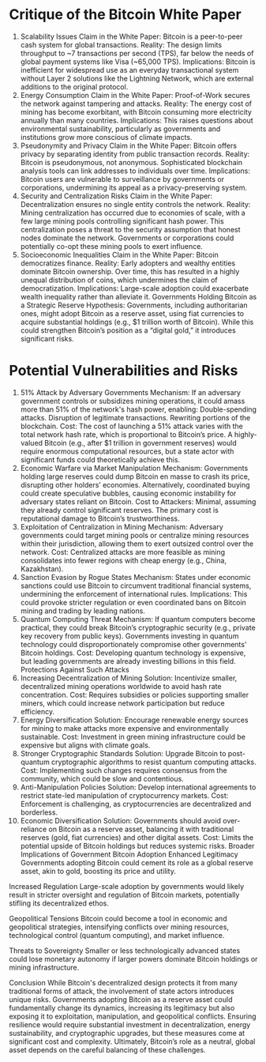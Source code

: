 # Critique of the Bitcoin White Paper

1. Scalability Issues
Claim in the White Paper: Bitcoin is a peer-to-peer cash system for global transactions.
Reality: The design limits throughput to ~7 transactions per second (TPS), far below the needs of global payment systems like Visa (~65,000 TPS).
Implications: Bitcoin is inefficient for widespread use as an everyday transactional system without Layer 2 solutions like the Lightning Network, which are external additions to the original protocol.
2. Energy Consumption
Claim in the White Paper: Proof-of-Work secures the network against tampering and attacks.
Reality: The energy cost of mining has become exorbitant, with Bitcoin consuming more electricity annually than many countries.
Implications: This raises questions about environmental sustainability, particularly as governments and institutions grow more conscious of climate impacts.
3. Pseudonymity and Privacy
Claim in the White Paper: Bitcoin offers privacy by separating identity from public transaction records.
Reality: Bitcoin is pseudonymous, not anonymous. Sophisticated blockchain analysis tools can link addresses to individuals over time.
Implications: Bitcoin users are vulnerable to surveillance by governments or corporations, undermining its appeal as a privacy-preserving system.
4. Security and Centralization Risks
Claim in the White Paper: Decentralization ensures no single entity controls the network.
Reality:
Mining centralization has occurred due to economies of scale, with a few large mining pools controlling significant hash power.
This centralization poses a threat to the security assumption that honest nodes dominate the network.
Governments or corporations could potentially co-opt these mining pools to exert influence.
5. Socioeconomic Inequalities
Claim in the White Paper: Bitcoin democratizes finance.
Reality: Early adopters and wealthy entities dominate Bitcoin ownership. Over time, this has resulted in a highly unequal distribution of coins, which undermines the claim of democratization.
Implications: Large-scale adoption could exacerbate wealth inequality rather than alleviate it.
Governments Holding Bitcoin as a Strategic Reserve
Hypothesis:
Governments, including authoritarian ones, might adopt Bitcoin as a reserve asset, using fiat currencies to acquire substantial holdings (e.g., $1 trillion worth of Bitcoin). While this could strengthen Bitcoin’s position as a “digital gold,” it introduces significant risks.

# Potential Vulnerabilities and Risks
1. 51% Attack by Adversary Governments
Mechanism: If an adversary government controls or subsidizes mining operations, it could amass more than 51% of the network's hash power, enabling:
Double-spending attacks.
Disruption of legitimate transactions.
Rewriting portions of the blockchain.
Cost: The cost of launching a 51% attack varies with the total network hash rate, which is proportional to Bitcoin’s price. A highly-valued Bitcoin (e.g., after $1 trillion in government reserves) would require enormous computational resources, but a state actor with significant funds could theoretically achieve this.
2. Economic Warfare via Market Manipulation
Mechanism:
Governments holding large reserves could dump Bitcoin en masse to crash its price, disrupting other holders’ economies.
Alternatively, coordinated buying could create speculative bubbles, causing economic instability for adversary states reliant on Bitcoin.
Cost to Attackers: Minimal, assuming they already control significant reserves. The primary cost is reputational damage to Bitcoin’s trustworthiness.
3. Exploitation of Centralization in Mining
Mechanism: Adversary governments could target mining pools or centralize mining resources within their jurisdiction, allowing them to exert outsized control over the network.
Cost: Centralized attacks are more feasible as mining consolidates into fewer regions with cheap energy (e.g., China, Kazakhstan).
4. Sanction Evasion by Rogue States
Mechanism: States under economic sanctions could use Bitcoin to circumvent traditional financial systems, undermining the enforcement of international rules.
Implications: This could provoke stricter regulation or even coordinated bans on Bitcoin mining and trading by leading nations.
5. Quantum Computing Threat
Mechanism: If quantum computers become practical, they could break Bitcoin’s cryptographic security (e.g., private key recovery from public keys). Governments investing in quantum technology could disproportionately compromise other governments’ Bitcoin holdings.
Cost: Developing quantum technology is expensive, but leading governments are already investing billions in this field.
Protections Against Such Attacks
1. Increasing Decentralization of Mining
Solution: Incentivize smaller, decentralized mining operations worldwide to avoid hash rate concentration.
Cost: Requires subsidies or policies supporting smaller miners, which could increase network participation but reduce efficiency.
2. Energy Diversification
Solution: Encourage renewable energy sources for mining to make attacks more expensive and environmentally sustainable.
Cost: Investment in green mining infrastructure could be expensive but aligns with climate goals.
3. Stronger Cryptographic Standards
Solution: Upgrade Bitcoin to post-quantum cryptographic algorithms to resist quantum computing attacks.
Cost: Implementing such changes requires consensus from the community, which could be slow and contentious.
4. Anti-Manipulation Policies
Solution: Develop international agreements to restrict state-led manipulation of cryptocurrency markets.
Cost: Enforcement is challenging, as cryptocurrencies are decentralized and borderless.
5. Economic Diversification
Solution: Governments should avoid over-reliance on Bitcoin as a reserve asset, balancing it with traditional reserves (gold, fiat currencies) and other digital assets.
Cost: Limits the potential upside of Bitcoin holdings but reduces systemic risks.
Broader Implications of Government Bitcoin Adoption
Enhanced Legitimacy
Governments adopting Bitcoin could cement its role as a global reserve asset, akin to gold, boosting its price and utility.

Increased Regulation
Large-scale adoption by governments would likely result in stricter oversight and regulation of Bitcoin markets, potentially stifling its decentralized ethos.

Geopolitical Tensions
Bitcoin could become a tool in economic and geopolitical strategies, intensifying conflicts over mining resources, technological control (quantum computing), and market influence.

Threats to Sovereignty
Smaller or less technologically advanced states could lose monetary autonomy if larger powers dominate Bitcoin holdings or mining infrastructure.

Conclusion
While Bitcoin's decentralized design protects it from many traditional forms of attack, the involvement of state actors introduces unique risks. Governments adopting Bitcoin as a reserve asset could fundamentally change its dynamics, increasing its legitimacy but also exposing it to exploitation, manipulation, and geopolitical conflicts. Ensuring resilience would require substantial investment in decentralization, energy sustainability, and cryptographic upgrades, but these measures come at significant cost and complexity. Ultimately, Bitcoin’s role as a neutral, global asset depends on the careful balancing of these challenges.